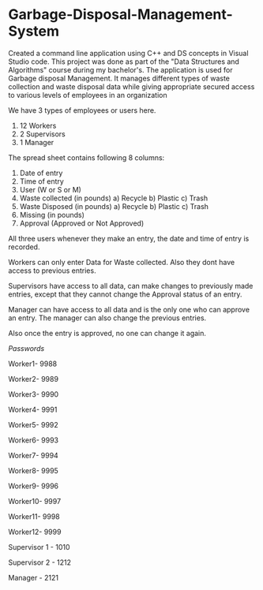 # Garbage-Disposal-Management-System

Created a command line application using C++ and DS concepts in Visual Studio code. This project was done as part of the "Data Structures and Algorithms" course during my bachelor's. The application is used for Garbage disposal Management. It manages different types of waste collection and waste disposal data while giving appropriate secured access to various levels of employees in an organization

We have 3 types of employees or users here. 

1) 12 Workers
2) 2 Supervisors
3) 1 Manager

The spread sheet contains following 8 columns:
1) Date of entry 
2) Time of entry
3) User (W or S or M)
4) Waste collected (in pounds)
    a) Recycle
    b) Plastic
    c) Trash
6) Waste Disposed (in pounds)
    a) Recycle
    b) Plastic
    c) Trash
7) Missing (in pounds)
8) Approval (Approved or Not Approved)

All three users whenever they make an entry, the date and time of entry is recorded.

Workers can only enter Data for Waste collected. Also they dont have access to previous entries.

Supervisors have access to all data, can make changes to previously made entries, except that they cannot change the Approval status of an entry.

Manager can have access to all data and is the only one who can approve an entry. The manager can also change the previous entries.

Also once the entry is approved, no one can change it again.

*Passwords*

Worker1- 9988

Worker2- 9989

Worker3- 9990

Worker4- 9991

Worker5- 9992

Worker6- 9993

Worker7- 9994

Worker8- 9995

Worker9- 9996

Worker10- 9997

Worker11- 9998

Worker12- 9999

Supervisor 1 - 1010

Supervisor 2 - 1212

Manager - 2121
